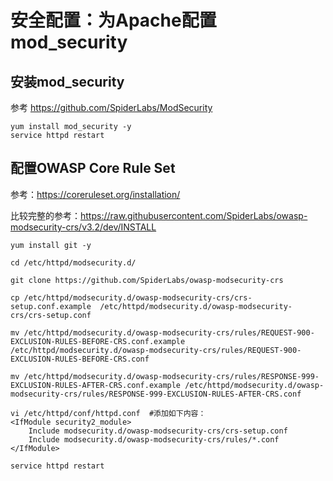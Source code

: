 # 安全配置：为Apache配置mod_security

## 安装mod_security

参考 https://github.com/SpiderLabs/ModSecurity

```
yum install mod_security -y
service httpd restart
```



## 配置OWASP Core Rule Set

参考：https://coreruleset.org/installation/

比较完整的参考：https://raw.githubusercontent.com/SpiderLabs/owasp-modsecurity-crs/v3.2/dev/INSTALL

```
yum install git -y

cd /etc/httpd/modsecurity.d/

git clone https://github.com/SpiderLabs/owasp-modsecurity-crs

cp /etc/httpd/modsecurity.d/owasp-modsecurity-crs/crs-setup.conf.example  /etc/httpd/modsecurity.d/owasp-modsecurity-crs/crs-setup.conf

mv /etc/httpd/modsecurity.d/owasp-modsecurity-crs/rules/REQUEST-900-EXCLUSION-RULES-BEFORE-CRS.conf.example /etc/httpd/modsecurity.d/owasp-modsecurity-crs/rules/REQUEST-900-EXCLUSION-RULES-BEFORE-CRS.conf

mv /etc/httpd/modsecurity.d/owasp-modsecurity-crs/rules/RESPONSE-999-EXCLUSION-RULES-AFTER-CRS.conf.example /etc/httpd/modsecurity.d/owasp-modsecurity-crs/rules/RESPONSE-999-EXCLUSION-RULES-AFTER-CRS.conf

vi /etc/httpd/conf/httpd.conf  #添加如下内容：
<IfModule security2_module>
    Include modsecurity.d/owasp-modsecurity-crs/crs-setup.conf
    Include modsecurity.d/owasp-modsecurity-crs/rules/*.conf
</IfModule>

service httpd restart
```



